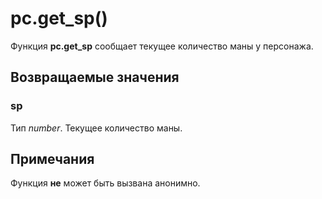 # pc.get_sp()
Функция **pc.get_sp** сообщает текущее количество маны у персонажа.

## Возвращаемые значения
### sp
Тип *number*. Текущее количество маны.

## Примечания
Функция **не** может быть вызвана анонимно.